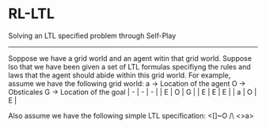 # RL-LTL
Solving an LTL specified problem through Self-Play
__________________________________________________

Soppose we have a grid world and an agent witin that grid world. Suppose lso that we have been given a set of LTL formulas specifiyng the rules and laws
that the agent should abide within this grid world. For example, assume we have the following grid world:
a -> Location of the agent
O -> Obsticales
G -> Location of the goal
| - | - | - |
| E | O  | G  |
| E | E | E |
| a | O | E |


Also assume we have the following simple LTL specification:
<[]~O /\ <>a>
